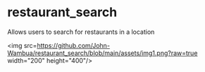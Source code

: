 # restaurant_search
Allows users to search for restaurants in a location

<img src=https://github.com/John-Wambua/restaurant_search/blob/main/assets/img1.png?raw=true width="200" height="400"/>
